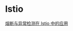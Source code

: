 # Istio

[熔断与异常检测在 Istio 中的应用](https://www.yangcs.net/posts/circuit_breaking-and-outlier-detection-in-istio/)